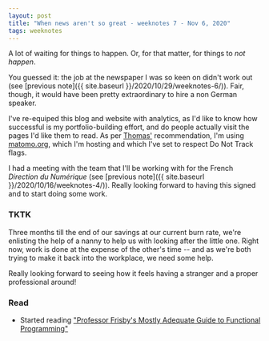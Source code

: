 ```yaml
---
layout: post
title: "When news aren't so great - weeknotes 7 - Nov 6, 2020"
tags: weeknotes
---
```


A lot of waiting for things to happen. Or, for that matter, for things to _not happen_.

You guessed it: the job at the newspaper I was so keen on didn't work out (see [previous note]({{ site.baseurl }}/2020/10/29/weeknotes-6/)). Fair, though, it would have been pretty extraordinary to hire a non German speaker.

I've re-equiped this blog and website with analytics, as I'd like to know how successful is my portfolio-building effort, and do people actually visit the pages I'd like them to read. As per [Thomas'](https://oncletom.io/) recommendation, I'm using [matomo.org](https://matomo.org/), which I'm hosting and which I've set to respect Do Not Track flags.

I had a meeting with the team that I'll be working with for the French _Direction du Numérique_ (see [previous note]({{ site.baseurl }}/2020/10/16/weeknotes-4/)). Really looking forward to having this signed and to start doing some work.

### TKTK
Three months till the end of our savings at our current burn rate, we're enlisting the help of a nanny to help us with looking after the little one. Right now, work is done at the expense of the other's time -- and as we're both trying to make it back into the workplace, we need some help.

Really looking forward to seeing how it feels having a stranger and a proper professional around!

### Read
+ Started reading ["Professor Frisby's Mostly Adequate Guide to Functional Programming"](https://mostly-adequate.gitbooks.io/mostly-adequate-guide/content/)